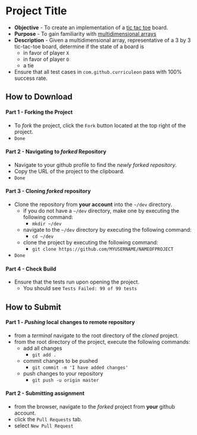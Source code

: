 


# Project Title

* **Objective** - To create an implementation of a [tic tac toe](https://en.wikipedia.org/wiki/Tic-tac-toe) board.
* **Purpose** - To gain familiarity with [multidimensional arrays](https://www.geeksforgeeks.org/multidimensional-arrays-in-java/)
* **Description** - Given a multidimensional array, representative of a 3 by 3 tic-tac-toe board, determine if the state of a board is
	* in favor of player `X`
	* in favor of player `O`
	* a tie
* Ensure that all test cases in `com.github.curriculeon` pass with 100% success rate. 





## How to Download

#### Part 1 - Forking the Project
* To _fork_ the project, click the `Fork` button located at the top right of the project.
* `Done`


#### Part 2 - Navigating to _forked_ Repository
* Navigate to your github profile to find the _newly forked repository_.
* Copy the URL of the project to the clipboard.
* `Done`

#### Part 3 - Cloning _forked_ repository
* Clone the repository from **your account** into the `~/dev` directory.
  * if you do not have a `~/dev` directory, make one by executing the following command:
    * `mkdir ~/dev`
  * navigate to the `~/dev` directory by executing the following command:
    * `cd ~/dev`
  * clone the project by executing the following command:
    * `git clone https://github.com/MYUSERNAME/NAMEOFPROJECT`
* `Done`

#### Part 4 - Check Build
* Ensure that the tests run upon opening the project.
    * You should see `Tests Failed: 99 of 99 tests`







## How to Submit

#### Part 1 -  _Pushing_ local changes to remote repository
* from a _terminal_ navigate to the root directory of the _cloned_ project.
* from the root directory of the project, execute the following commands:
    * add all changes
      * `git add .`
    * commit changes to be pushed
      * `git commit -m 'I have added changes'`
    * push changes to your repository
      * `git push -u origin master`

#### Part 2 - Submitting assignment
* from the browser, navigate to the _forked_ project from **your** github account.
* click the `Pull Requests` tab.
* select `New Pull Request`
